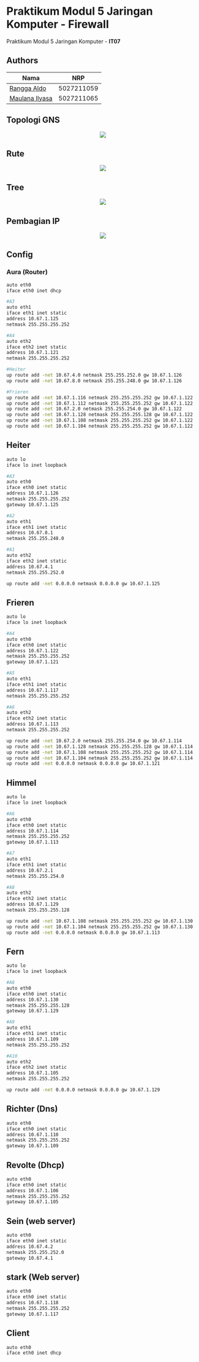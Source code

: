 # Praktikum Modul 5 Jaringan Komputer - Firewall 

Praktikum Modul 5 Jaringan Komputer - **IT07**

## Authors

| Nama                                                | NRP        |
| --------------------------------------------------- | ---------- |
| [Rangga Aldo](https://www.github.com/ranggaaldosas) | 5027211059 |
| [Maulana Ilyasa](https://www.github.com/ilyasahsh)        | 5027211065 |

## Topologi GNS
<p align="center">
    <img src="https://i.ibb.co/CHV0Pnk/image.png">

## Rute
<p align="center">
    <img src="https://i.ibb.co/JtZbFyF/image.png">

## Tree
<p align="center">
    <img src="https://i.ibb.co/z5jXjPZ/image.png">

## Pembagian IP
<p align="center">
    <img src="https://i.ibb.co/wszLsR3/image.png">


## Config

### Aura (Router)

```bash
auto eth0
iface eth0 inet dhcp

#A3
auto eth1
iface eth1 inet static
address 10.67.1.125
netmask 255.255.255.252

#A4
auto eth2
iface eth2 inet static
address 10.67.1.121
netmask 255.255.255.252

#Heiter
up route add -net 10.67.4.0 netmask 255.255.252.0 gw 10.67.1.126
up route add -net 10.67.8.0 netmask 255.255.248.0 gw 10.67.1.126

#Frieren
up route add -net 10.67.1.116 netmask 255.255.255.252 gw 10.67.1.122
up route add -net 10.67.1.112 netmask 255.255.255.252 gw 10.67.1.122
up route add -net 10.67.2.0 netmask 255.255.254.0 gw 10.67.1.122
up route add -net 10.67.1.128 netmask 255.255.255.128 gw 10.67.1.122
up route add -net 10.67.1.108 netmask 255.255.255.252 gw 10.67.1.122
up route add -net 10.67.1.104 netmask 255.255.255.252 gw 10.67.1.122
```

## Heiter
```bash
auto lo
iface lo inet loopback

#A3
auto eth0
iface eth0 inet static
address 10.67.1.126
netmask 255.255.255.252
gateway 10.67.1.125

#A2
auto eth1
iface eth1 inet static
address 10.67.8.1
netmask 255.255.248.0

#A1
auto eth2
iface eth2 inet static
address 10.67.4.1
netmask 255.255.252.0

up route add -net 0.0.0.0 netmask 0.0.0.0 gw 10.67.1.125
```

## Frieren
```bash
auto lo
iface lo inet loopback

#A4
auto eth0
iface eth0 inet static
address 10.67.1.122
netmask 255.255.255.252
gateway 10.67.1.121

#A5
auto eth1
iface eth1 inet static
address 10.67.1.117
netmask 255.255.255.252

#A6
auto eth2
iface eth2 inet static
address 10.67.1.113
netmask 255.255.255.252

up route add -net 10.67.2.0 netmask 255.255.254.0 gw 10.67.1.114
up route add -net 10.67.1.128 netmask 255.255.255.128 gw 10.67.1.114
up route add -net 10.67.1.108 netmask 255.255.255.252 gw 10.67.1.114
up route add -net 10.67.1.104 netmask 255.255.255.252 gw 10.67.1.114
up route add -net 0.0.0.0 netmask 0.0.0.0 gw 10.67.1.121
```

## Himmel
```bash
auto lo
iface lo inet loopback

#A6
auto eth0
iface eth0 inet static
address 10.67.1.114
netmask 255.255.255.252
gateway 10.67.1.113

#A7
auto eth1
iface eth1 inet static
address 10.67.2.1
netmask 255.255.254.0

#A8
auto eth2
iface eth2 inet static
address 10.67.1.129
netmask 255.255.255.128

up route add -net 10.67.1.108 netmask 255.255.255.252 gw 10.67.1.130
up route add -net 10.67.1.104 netmask 255.255.255.252 gw 10.67.1.130
up route add -net 0.0.0.0 netmask 0.0.0.0 gw 10.67.1.113
```

## Fern
```bash
auto lo
iface lo inet loopback

#A8
auto eth0
iface eth0 inet static
address 10.67.1.130
netmask 255.255.255.128
gateway 10.67.1.129

#A9
auto eth1
iface eth1 inet static
address 10.67.1.109
netmask 255.255.255.252

#A10
auto eth2
iface eth2 inet static
address 10.67.1.105
netmask 255.255.255.252

up route add -net 0.0.0.0 netmask 0.0.0.0 gw 10.67.1.129
```
## Richter (Dns)
```bash
auto eth0
iface eth0 inet static
address 10.67.1.110
netmask 255.255.255.252
gateway 10.67.1.109
```

## Revolte (Dhcp)
```bash
auto eth0
iface eth0 inet static
address 10.67.1.106
netmask 255.255.255.252
gateway 10.67.1.105
```

## Sein (web server)
```bash
auto eth0
iface eth0 inet static
address 10.67.4.2
netmask 255.255.252.0
gateway 10.67.4.1
```

## stark (Web server)
```bash
auto eth0
iface eth0 inet static
address 10.67.1.118
netmask 255.255.255.252
gateway 10.67.1.117
```

## Client
```bash
auto eth0
iface eth0 inet dhcp
```
